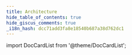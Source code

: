 ```yaml
---
title: Architecture
hide_table_of_contents: true
hide_giscus_comments: true
_i18n_hash: dcc71add3fa8e18540b687a38d762dc1
---
```

<Head>
  <style>{`
  .container {
    max-width: 65em !important;
  }
  `}</style>
</Head>

<!-- vale off -->
import DocCardList from '@theme/DocCardList';

<!-- vale on -->


<DocCardList className="topics-list" />

